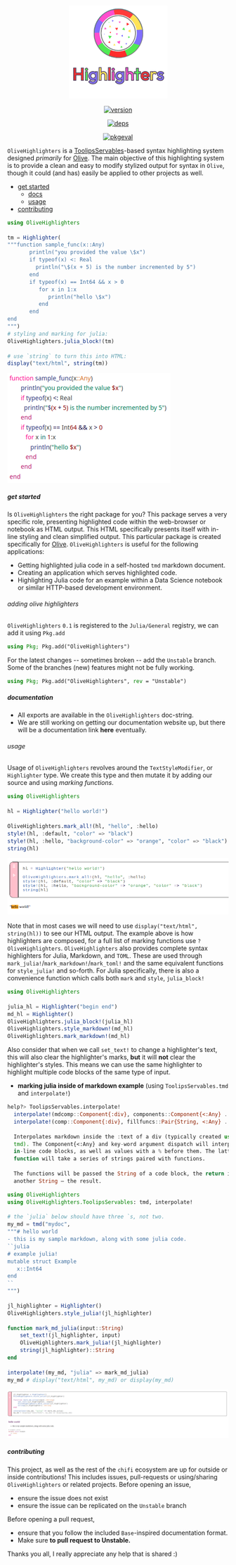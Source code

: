 <div align="center">
<img src="https://github.com/ChifiSource/image_dump/blob/main/olive/0.1/olivehighlighters.png" width=225></img>

  [![version](https://juliahub.com/docs/General/OliveHighlighters/stable/version.svg)](https://juliahub.com/ui/Packages/General/OliveHighlighters)

  [![deps](https://juliahub.com/docs/General/OliveHighlighters/stable/deps.svg)](https://juliahub.com/ui/Packages/General/OliveHighlighters?t=2)

  [![pkgeval](https://juliahub.com/docs/General/OliveHighlighters/stable/pkgeval.svg)](https://juliahub.com/ui/Packages/General/OliveHighlighters)
  
</div>

`OliveHighlighters` is a [ToolipsServables](https://github.com/ChifiSource/ToolipsServables.jl)-based syntax highlighting system designed *primarily* for [Olive](https://github.com/ChifiSource/Olive.jl). The main objective of this highlighting system is to provide a clean and easy to modify stylized output for syntax in `Olive`, though it could (and has) easily be applied to other projects as well. 
- [get started](#get-started)
  - [docs](#documentation)
  - [usage](#usage) 
- [contributing](#contributing)
```julia
using OliveHighlighters

tm = Highlighter(
"""function sample_func(x::Any)
       println("you provided the value \$x")
       if typeof(x) <: Real
         println("\$(x + 5) is the number incremented by 5")
       end
       if typeof(x) == Int64 && x > 0
          for x in 1:x
             println("hello \$x")
          end
       end
end
""")
# styling and marking for julia:
OliveHighlighters.julia_block!(tm)

# use `string` to turn this into HTML:
display("text/html", string(tm))
```
<img src="https://github.com/ChifiSource/image_dump/blob/main/olive/01%20screenshots/Screenshot%20from%202024-12-25%2008-16-33.png?raw=true"></img>
##### get started
Is `OliveHighlighters` the right package for you? This package serves a very specific role, presenting highlighted code within the web-browser or notebook as HTML output. This HTML specifically presents itself with in-line styling and clean simplified output. This particular package is created specifically for [Olive](https://github.com/ChifiSource/Olive.jl). `OliveHighlighters` is useful for the following applications:
- Getting highlighted julia code in a self-hosted `tmd` markdown document.
- Creating an application which serves highlighted code.
- Highlighting Julia code for an example within a Data Science notebook or similar HTTP-based development environment.
###### adding olive highlighters
`OliveHighlighters` `0.1` is registered to the `Julia/General` registry, we can add it using `Pkg.add`
```julia
using Pkg; Pkg.add("OliveHighlighters")
```
For the latest changes -- sometimes broken -- add the `Unstable` branch. Some of the branches (new) features might not be fully working.
```julia
using Pkg; Pkg.add("OliveHighlighters", rev = "Unstable")
```
##### documentation
- All exports are available in the `OliveHighlighters` doc-string.
- We are still working on getting our documentation website up, but there will be a documentation link **here** eventually.
###### usage
Usage of `OliveHighlighters` revolves around the `TextStyleModifier`, or `Highlighter` type. We create this type and then mutate it by adding our source and using *marking functions*.
```julia
using OliveHighlighters

hl = Highlighter("hello world!")

OliveHighlighters.mark_all!(hl, "hello", :hello)
style!(hl, :default, "color" => "black")
style!(hl, :hello, "background-color" => "orange", "color" => "black")
string(hl)
```
<img src="https://github.com/ChifiSource/image_dump/blob/main/olive/0.1/hlsc/Screenshot%20from%202025-03-05%2009-25-21.png"></img>

Note that in most cases we will need to use `display("text/html", string(hl))` to see our HTML output. The example above is how highlighters are composed, for a full list of marking functions use `?OliveHighlighters`. `OliveHighlighters` also provides complete syntax highlighters for Julia, Markdown, and `TOML`. These are used through `mark_julia!`/`mark_markdown!`/`mark_toml!` and the same equivalent functions for `style_julia!` and so-forth. For Julia specifically, there is also a convenience function which calls both `mark` and `style`, `julia_block!`
```julia
using OliveHighlighters

julia_hl = Highlighter("begin end")
md_hl = Highlighter()
OliveHighlighters.julia_block!(julia_hl)
OliveHighlighters.style_markdown!(md_hl)
OliveHighlighters.mark_markdown!(md_hl)
```
Also consider that when we call `set_text!` to change a highlighter's text, this will also clear the highlighter's marks, **but** it will **not** clear the highlighter's styles. This means we can use the same highlighter to highlight multiple code blocks of the same type of input.
- **marking julia inside of markdown example** (using `ToolipsServables.tmd` and `interpolate!`)
```julia
help?> ToolipsServables.interpolate!
  interpolate!(mdcomp::Component{:div}, components::Component{<:Any} ...; keyargs ...) -> ::Nothing
  interpolate!(comp::Component{:div}, fillfuncs::Pair{String, <:Any} ...) -> ::Nothing

  Interpolates markdown inside the :text of a div (typically created using
  tmd). The Component{<:Any} and key-word argument dispatch will interpolate
  in-line code blocks, as well as values with a % before them. The latter
  function will take a series of strings paired with functions.

  The functions will be passed the String of a code block, the return is
  another String – the result.
```
```julia
using OliveHighlighters
using OliveHighlighters.ToolipsServables: tmd, interpolate!

# the `julia` below should have three `s, not two.
my_md = tmd("mydoc",
"""# hello world
- this is my sample markdown, along with some julia code.
``julia
# example julia!
mutable struct Example
   x::Int64
end
``
""")

jl_highlighter = Highlighter()
OliveHighlighters.style_julia!(jl_highlighter)

function mark_md_julia(input::String)
    set_text!(jl_highlighter, input)
    OliveHighlighters.mark_julia!(jl_highlighter)
    string(jl_highlighter)::String
end

interpolate!(my_md, "julia" => mark_md_julia)
my_md # display("text/html", my_md) or display(my_md)
```

<img src="https://github.com/ChifiSource/image_dump/blob/main/olive/0.1/hlsc/Screenshot%20from%202025-03-05%2009-25-05.png">

##### contributing
This project, as well as the rest of the `chifi` ecosystem are up for outside or inside contributions! This includes issues, pull-requests or using/sharing `OliveHighlighters` or related projects. Before opening an issue,
- ensure the issue does not exist
- ensure the issue can be replicated on the `Unstable` branch

Before opening a pull request,
- ensure that you follow the included `Base`-inspired documentation format.
- Make sure **to pull request to Unstable.**

Thanks you all, I really appreciate any help that is shared :)
